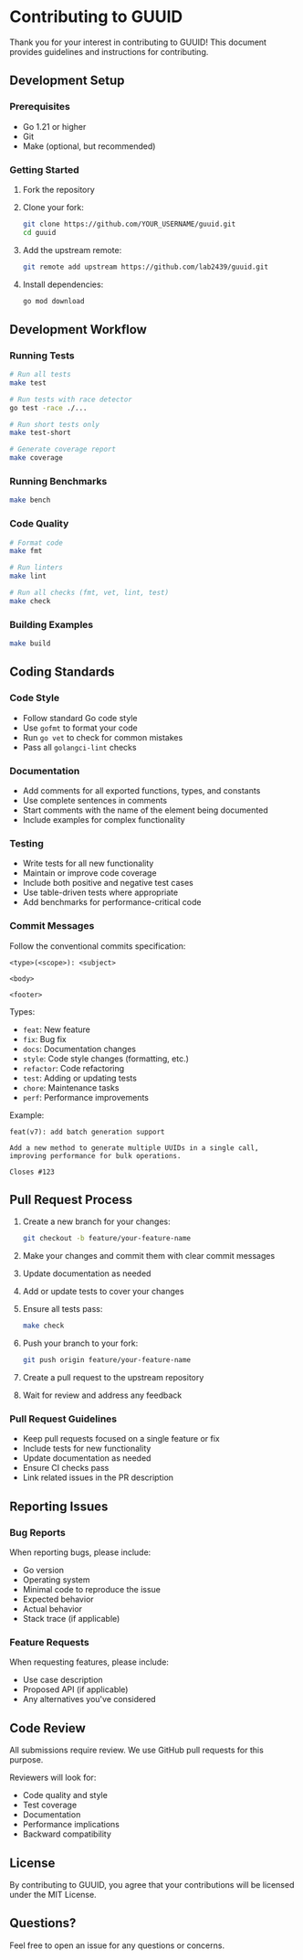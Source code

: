 # Contributing to GUUID

Thank you for your interest in contributing to GUUID! This document provides guidelines and instructions for contributing.

## Development Setup

### Prerequisites

- Go 1.21 or higher
- Git
- Make (optional, but recommended)

### Getting Started

1. Fork the repository
2. Clone your fork:
   ```bash
   git clone https://github.com/YOUR_USERNAME/guuid.git
   cd guuid
   ```

3. Add the upstream remote:
   ```bash
   git remote add upstream https://github.com/lab2439/guuid.git
   ```

4. Install dependencies:
   ```bash
   go mod download
   ```

## Development Workflow

### Running Tests

```bash
# Run all tests
make test

# Run tests with race detector
go test -race ./...

# Run short tests only
make test-short

# Generate coverage report
make coverage
```

### Running Benchmarks

```bash
make bench
```

### Code Quality

```bash
# Format code
make fmt

# Run linters
make lint

# Run all checks (fmt, vet, lint, test)
make check
```

### Building Examples

```bash
make build
```

## Coding Standards

### Code Style

- Follow standard Go code style
- Use `gofmt` to format your code
- Run `go vet` to check for common mistakes
- Pass all `golangci-lint` checks

### Documentation

- Add comments for all exported functions, types, and constants
- Use complete sentences in comments
- Start comments with the name of the element being documented
- Include examples for complex functionality

### Testing

- Write tests for all new functionality
- Maintain or improve code coverage
- Include both positive and negative test cases
- Use table-driven tests where appropriate
- Add benchmarks for performance-critical code

### Commit Messages

Follow the conventional commits specification:

```
<type>(<scope>): <subject>

<body>

<footer>
```

Types:
- `feat`: New feature
- `fix`: Bug fix
- `docs`: Documentation changes
- `style`: Code style changes (formatting, etc.)
- `refactor`: Code refactoring
- `test`: Adding or updating tests
- `chore`: Maintenance tasks
- `perf`: Performance improvements

Example:
```
feat(v7): add batch generation support

Add a new method to generate multiple UUIDs in a single call,
improving performance for bulk operations.

Closes #123
```

## Pull Request Process

1. Create a new branch for your changes:
   ```bash
   git checkout -b feature/your-feature-name
   ```

2. Make your changes and commit them with clear commit messages

3. Update documentation as needed

4. Add or update tests to cover your changes

5. Ensure all tests pass:
   ```bash
   make check
   ```

6. Push your branch to your fork:
   ```bash
   git push origin feature/your-feature-name
   ```

7. Create a pull request to the upstream repository

8. Wait for review and address any feedback

### Pull Request Guidelines

- Keep pull requests focused on a single feature or fix
- Include tests for new functionality
- Update documentation as needed
- Ensure CI checks pass
- Link related issues in the PR description

## Reporting Issues

### Bug Reports

When reporting bugs, please include:

- Go version
- Operating system
- Minimal code to reproduce the issue
- Expected behavior
- Actual behavior
- Stack trace (if applicable)

### Feature Requests

When requesting features, please include:

- Use case description
- Proposed API (if applicable)
- Any alternatives you've considered

## Code Review

All submissions require review. We use GitHub pull requests for this purpose.

Reviewers will look for:

- Code quality and style
- Test coverage
- Documentation
- Performance implications
- Backward compatibility

## License

By contributing to GUUID, you agree that your contributions will be licensed under the MIT License.

## Questions?

Feel free to open an issue for any questions or concerns.

